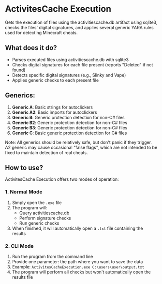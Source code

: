 # ActivitesCache Execution

Gets the execution of files using the activitiescache.db artifact using sqlite3, checks the files' digital signatures, and applies several generic YARA rules used for detecting Minecraft cheats.

## What does it do?

- Parses executed files using activitiescache.db with sqlite3
- Checks digital signatures for each file present (reports "Deleted" if not found)
- Detects specific digital signatures (e.g., Slinky and Vape)
- Applies generic checks to each present file

## Generics:

1. **Generic A**: Basic strings for autoclickers
2. **Generic A2**: Basic imports for autoclickers
3. **Generic B**: Generic protection detection for non-C# files
4. **Generic B2**: Generic protection detection for non-C# files
5. **Generic B3**: Generic protection detection for non-C# files
6. **Generic C**: Basic generic protection detection for C# files

Note: All generics should be relatively safe, but don't panic if they trigger. A2 generic may cause occasional "false flags", which are not intended to be fixed to maintain detection of real cheats.

## How to use?

ActivitesCache Execution offers two modes of operation:

### 1. Normal Mode

1. Simply open the `.exe` file
2. The program will:
   - Query activitiescache.db
   - Perform signature checks
   - Run generic checks
3. When finished, it will automatically open a `.txt` file containing the results

### 2. CLI Mode

1. Run the program from the command line
2. Provide one parameter: the path where you want to save the data
3. Example: `ActivitesCacheExecution.exe C:\users\user\output.txt`
4. The program will perform all checks but won't automatically open the results file
